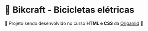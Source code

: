# 🚴 Bikcraft - Bicicletas elétricas

🚧 Projeto sendo desenvolvido no curso **HTML e CSS** da [Origamid](https://www.origamid.com/) 🚀
